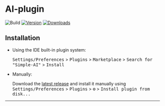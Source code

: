 # AI-plugin

![Build](https://github.com/cashanevm/AI-plugin/workflows/Build/badge.svg)
[![Version](https://img.shields.io/jetbrains/plugin/v/25817-simple-ai.svg)](https://plugins.jetbrains.com/plugin/25817-simple-ai)
[![Downloads](https://img.shields.io/jetbrains/plugin/d/25817-simple-ai.svg)](https://plugins.jetbrains.com/plugin/25817-simple-ai)

## Installation

- Using the IDE built-in plugin system:
  
  <kbd>Settings/Preferences</kbd> > <kbd>Plugins</kbd> > <kbd>Marketplace</kbd> > <kbd>Search for "Simple-AI"</kbd> >
  <kbd>Install</kbd>
  
- Manually:

  Download the [latest release](https://github.com/cashanevm/AI-plugin/releases/latest) and install it manually using
  <kbd>Settings/Preferences</kbd> > <kbd>Plugins</kbd> > <kbd>⚙️</kbd> > <kbd>Install plugin from disk...</kbd>


---